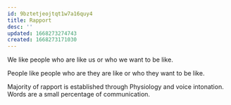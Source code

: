 ```yaml
---
id: 9bztetjeojtqt1w7a16quy4
title: Rapport
desc: ''
updated: 1668273274743
created: 1668273171030
---
```


We like people who are like us or who we want to be like. 

People like people who are they are like or who they want to be like. 

Majority of rapport is established through Physiology and voice intonation. Words are a small percentage of communication.